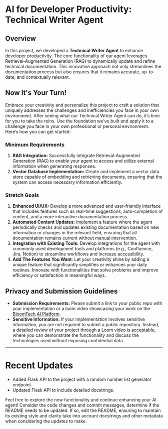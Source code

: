 # AI for Developer Productivity: Technical Writer Agent

## Overview
In this project, we developed a **Technical Writer Agent** to enhance developer productivity. The core functionality of our agent leverages Retrieval-Augmented Generation (RAG) to dynamically update and refine technical documentation. This innovative approach not only streamlines the documentation process but also ensures that it remains accurate, up-to-date, and contextually relevant.

## Now It's Your Turn!
Embrace your creativity and personalize this project to craft a solution that uniquely addresses the challenges and inefficiencies you face in your own environment. After seeing what our Technical Writer Agent can do, it’s time for you to take the reins. Use the foundation we’ve built and apply it to a challenge you face in your own professional or personal environment. Here’s how you can get started:

### Minimum Requirements
1. **RAG Integration:** Successfully integrate Retrieval-Augmented Generation (RAG) to enable your agent to access and utilize external information when generating responses.
2. **Vector Database Implementation:** Create and implement a vector data store capable of embedding and retrieving documents, ensuring that the system can access necessary information efficiently.

### Stretch Goals
1. **Enhanced UI/UX:** Develop a more advanced and user-friendly interface that includes features such as real-time suggestions, auto-completion of content, and a more interactive documentation process.
2. **Automated Content Updates:** Implement a feature where the agent periodically checks and updates existing documentation based on new information or changes in the relevant field, ensuring that all documentation remains current without manual intervention.
3. **Integration with Existing Tools:** Develop integrations for the agent with commonly used development tools and platforms (e.g., Confluence, Jira, Notion) to streamline workflows and increase accessibility.
4. **Add The Features You Want**: Let your creativity shine by adding a unique feature that significantly simplifies or enhances your daily routines. Innovate with functionalities that solve problems and improve efficiency or satisfaction in meaningful ways.

## Privacy and Submission Guidelines
- **Submission Requirements:** Please submit a link to your public repo with your implementation or a loom video showcasing your work on the [BloomTech AI Platform](app.bloomtech.com).
- **Sensitive Information:** If your implementation involves sensitive information, you are not required to submit a public repository. Instead, a detailed review of your project through a Loom video is acceptable, where you can demonstrate the functionality and discuss the technologies used without exposing confidential data.

---

# Recent Updates
- Added Flask API to the project with a random number list generator endpoint.
- Updated Flask API to include detailed docstrings.

Feel free to explore the new functionality and continue enhancing your AI agent!
Consider the code changes and commit messages, determine if the README needs to be updated. If so, edit the README, ensuring to maintain its existing style and clarity take into account docstrings and other metadata when considering the updates to make.